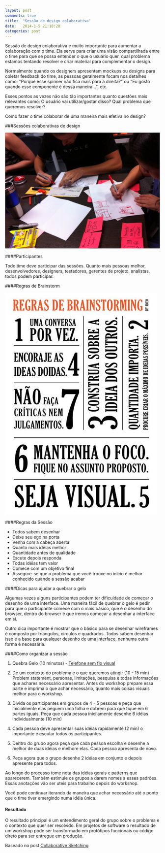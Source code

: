 ```yaml
---
layout: post
comments: true
title:  "Sessão de design colaborativa"
date:   2014-1-5 21:18:28
categories: post
---
```


Sessão de design colaborativa é muito importante para aumentar a colaboração com o time. Ela serve para criar uma visão compartilhada entre o time para que se possa entender o que o usuário quer, qual problema estamos tentando resolver e criar material para complementar o design.

Normalmente quando os designers apresentam mockups ou designs para coletar feedback do time, as pessoas geralmente focam nos detalhes como: "Porque esse spinner não fica mais para a direita?" ou "Eu gosto quando esse componente é dessa maneira...", etc.

Esses pontos as vezes não são tão importantes quanto questões mais relevantes como: O usuário vai utilizar/gostar disso? Qual problema que queremos resolver?

Como fazer o time colaborar de uma maneira mais efetiva no design? 

###Sessões colaborativas de design

!["Sessões colaborativas de design"](/assets/images/workshop.jpg "Sessões colaborativas de design")

####Participantes

Todo time deve participar das sessões. Quanto mais pessoas melhor, desenvolvedores, designers, testadores, gerentes de projeto, analistas, todos podem participar.

####Regras de Brainstorm

!["Regras Brainstorm"](/assets/images/brainstorm.jpg "Regras de Brainstorm")

####Regras da Sessão

- Todos sabem desenhar
- Deixe seu ego na porta
- Venha com a cabeça aberta
- Quanto mais idéias melhor
- Quantidade antes de qualidade
- Escute depois responda
- Todas idéias tem valor
- Comece com um objetivo final
- Assegure-se que o problema que você trouxe no início é melhor conhecido quando a sessão acabar

####Dicas para ajudar a quebrar o gelo

Algumas vezes alguns participantes podem ter dificuldade de começar o desenho de uma interface. Uma maneira fácil de quebrar o gelo é pedir para que o participante comece com o mais básico, que é o desenho do browser, dentro do browser é que iremos começar a desenhar a interface em si.

Outro dica importante é mostrar que o básico para se desenhar wireframes é composto por triangulos, circulos e quadrados. Todos sabem desenhar isso é a base para qualquer desenho de uma interface, nenhuma outra forma é necessária.

####Como organizar a sessão

1. Quebra Gelo (10 minutos) - [Telefone sem fio visual](http://www.funretrospectives.com/visual-phone/) 

2. De um contexto do problema e o que queremos atingir (10 - 15 min) - Problem statement, personas, limitações, pesquisa e todas informações que achares necessário apresentar. Antes do workshop prepare essa parte e imprima o que achar necessário, quanto mais coisas visuais melhor para o workshop.

3. Divida os participantes em grupos de 4 - 5 pessoas e peça que inicialmente elas peguem uma folha e dobrem para que fique em 6 partes iguais. Peça que cada pessoa inicilamente desenhe 6 idéias individualmente (10 min)

4. Cada pessoa deve apresentar suas idéias rapidamente (2 min) o importante é escutar todos os participantes.

5. Dentro do grupo agora peça que cada pessoa escolha e desenhe a melhor de duas idéias e melhore elas. Cada pessoa apresenta de novo.

6. Peça agora que o grupo desenhe 2 idéias em conjunto e depois apresente para todos.

Ao longo do processo tome nota das idéias gerais e patterns que aparecerem. Também estimule os grupos a darem nomes a esses padrões. Essas anotações vão ser uteis para trabalho depois do workshop.

Você pode continuar iterando da maneira que achar necessário até o ponto que o time tiver emergindo numa idéia única.

#### Resultado

O resultado principal é um entendimento geral do grupo sobre o problema e o contexto que quer ser resolvido. Em projetos de software o resultado de um workshop pode ser transformado em protótipos funcionais ou código direto para ser entregue em produção.

Baseado no post [Collaborative Sketching](http://www.thoughtworks.com/insights/blog/collaborative-sketching-builds-shared-vision)